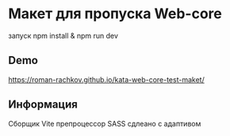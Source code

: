 # Макет для пропуска Web-core

запуск npm install & npm run dev

## Demo

https://roman-rachkov.github.io/kata-web-core-test-maket/

## Информация

Сборщик Vite
препроцессор SASS
сдлеано с адаптивом
